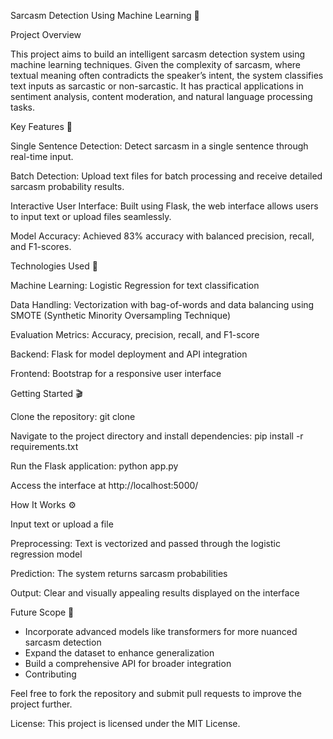 Sarcasm Detection Using Machine Learning 🤖

Project Overview

This project aims to build an intelligent sarcasm detection system using machine learning techniques. Given the complexity of sarcasm, where textual meaning often contradicts the speaker’s intent, the system classifies text inputs as sarcastic or non-sarcastic. It has practical applications in sentiment analysis, content moderation, and natural language processing tasks.

Key Features 🔑


Single Sentence Detection:
Detect sarcasm in a single sentence through real-time input.

Batch Detection:
Upload text files for batch processing and receive detailed sarcasm probability results.

Interactive User Interface:
Built using Flask, the web interface allows users to input text or upload files seamlessly.

Model Accuracy:
Achieved 83% accuracy with balanced precision, recall, and F1-scores.

Technologies Used 📡


Machine Learning: Logistic Regression for text classification

Data Handling: Vectorization with bag-of-words and data balancing using SMOTE (Synthetic Minority Oversampling Technique)

Evaluation Metrics: Accuracy, precision, recall, and F1-score

Backend: Flask for model deployment and API integration

Frontend: Bootstrap for a responsive user interface


Getting Started 🎬


Clone the repository:
git clone <repository-url>

Navigate to the project directory and install dependencies:
pip install -r requirements.txt

Run the Flask application:
python app.py

Access the interface at http://localhost:5000/


How It Works ⚙️

Input text or upload a file

Preprocessing: Text is vectorized and passed through the logistic regression model

Prediction: The system returns sarcasm probabilities

Output: Clear and visually appealing results displayed on the interface

Future Scope 🔮

* Incorporate advanced models like transformers for more nuanced sarcasm detection
* Expand the dataset to enhance generalization
* Build a comprehensive API for broader integration
* Contributing


Feel free to fork the repository and submit pull requests to improve the project further.


License: This project is licensed under the MIT License.
